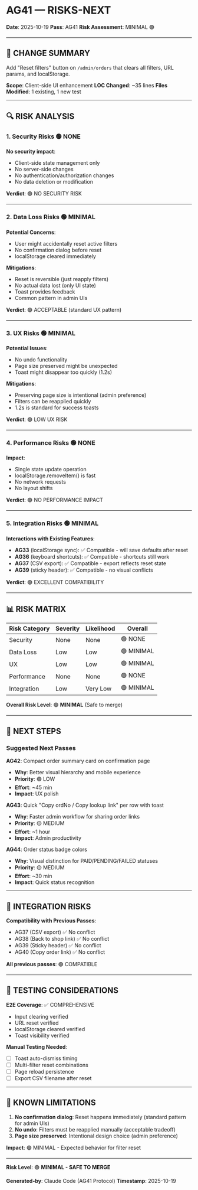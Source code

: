 # AG41 — RISKS-NEXT

**Date**: 2025-10-19
**Pass**: AG41
**Risk Assessment**: MINIMAL 🟢

---

## 🎯 CHANGE SUMMARY

Add "Reset filters" button on `/admin/orders` that clears all filters, URL params, and localStorage.

**Scope**: Client-side UI enhancement
**LOC Changed**: ~35 lines
**Files Modified**: 1 existing, 1 new test

---

## 🔍 RISK ANALYSIS

### 1. Security Risks 🟢 NONE

**No security impact**:
- Client-side state management only
- No server-side changes
- No authentication/authorization changes
- No data deletion or modification

**Verdict**: 🟢 NO SECURITY RISK

---

### 2. Data Loss Risks 🟢 MINIMAL

**Potential Concerns**:
- User might accidentally reset active filters
- No confirmation dialog before reset
- localStorage cleared immediately

**Mitigations**:
- Reset is reversible (just reapply filters)
- No actual data lost (only UI state)
- Toast provides feedback
- Common pattern in admin UIs

**Verdict**: 🟢 ACCEPTABLE (standard UX pattern)

---

### 3. UX Risks 🟢 MINIMAL

**Potential Issues**:
- No undo functionality
- Page size preserved might be unexpected
- Toast might disappear too quickly (1.2s)

**Mitigations**:
- Preserving page size is intentional (admin preference)
- Filters can be reapplied quickly
- 1.2s is standard for success toasts

**Verdict**: 🟢 LOW UX RISK

---

### 4. Performance Risks 🟢 NONE

**Impact**:
- Single state update operation
- localStorage.removeItem() is fast
- No network requests
- No layout shifts

**Verdict**: 🟢 NO PERFORMANCE IMPACT

---

### 5. Integration Risks 🟢 MINIMAL

**Interactions with Existing Features**:
- **AG33** (localStorage sync): ✅ Compatible - will save defaults after reset
- **AG36** (keyboard shortcuts): ✅ Compatible - shortcuts still work
- **AG37** (CSV export): ✅ Compatible - export reflects reset state
- **AG39** (sticky header): ✅ Compatible - no visual conflicts

**Verdict**: 🟢 EXCELLENT COMPATIBILITY

---

## 📊 RISK MATRIX

| Risk Category | Severity | Likelihood | Overall |
|---------------|----------|------------|---------|
| Security      | None     | None       | 🟢 NONE |
| Data Loss     | Low      | Low        | 🟢 MINIMAL |
| UX            | Low      | Low        | 🟢 MINIMAL |
| Performance   | None     | None       | 🟢 NONE |
| Integration   | Low      | Very Low   | 🟢 MINIMAL |

**Overall Risk Level**: 🟢 **MINIMAL** (Safe to merge)

---

## 🚀 NEXT STEPS

### Suggested Next Passes

**AG42**: Compact order summary card on confirmation page
- **Why**: Better visual hierarchy and mobile experience
- **Priority**: 🟢 LOW
- **Effort**: ~45 min
- **Impact**: UX polish

**AG43**: Quick "Copy ordNo / Copy lookup link" per row with toast
- **Why**: Faster admin workflow for sharing order links
- **Priority**: 🟡 MEDIUM
- **Effort**: ~1 hour
- **Impact**: Admin productivity

**AG44**: Order status badge colors
- **Why**: Visual distinction for PAID/PENDING/FAILED statuses
- **Priority**: 🟡 MEDIUM
- **Effort**: ~30 min
- **Impact**: Quick status recognition

---

## 🔗 INTEGRATION RISKS

**Compatibility with Previous Passes**:
- AG37 (CSV export) ✅ No conflict
- AG38 (Back to shop link) ✅ No conflict
- AG39 (Sticky header) ✅ No conflict
- AG40 (Copy order link) ✅ No conflict

**All previous passes**: 🟢 COMPATIBLE

---

## 🧪 TESTING CONSIDERATIONS

**E2E Coverage**: ✅ COMPREHENSIVE
- Input clearing verified
- URL reset verified
- localStorage cleared verified
- Toast visibility verified

**Manual Testing Needed**:
- [ ] Toast auto-dismiss timing
- [ ] Multi-filter reset combinations
- [ ] Page reload persistence
- [ ] Export CSV filename after reset

---

## 📝 KNOWN LIMITATIONS

1. **No confirmation dialog**: Reset happens immediately (standard pattern for admin UIs)
2. **No undo**: Filters must be reapplied manually (acceptable tradeoff)
3. **Page size preserved**: Intentional design choice (admin preference)

**Impact**: 🟢 MINIMAL - Expected behavior for filter reset

---

**Risk Level**: 🟢 **MINIMAL - SAFE TO MERGE**

**Generated-by**: Claude Code (AG41 Protocol)
**Timestamp**: 2025-10-19
